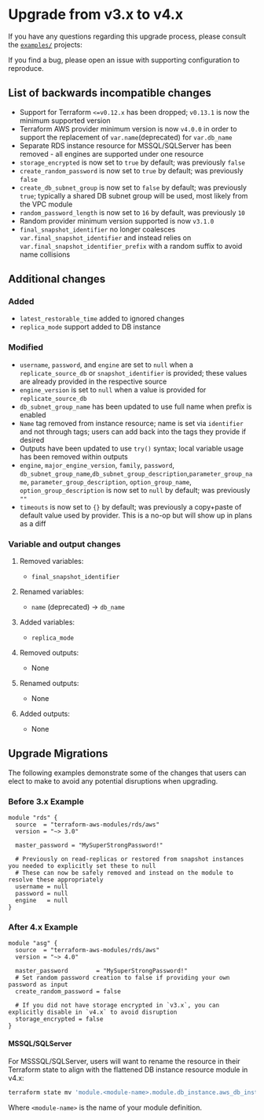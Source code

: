 # Upgrade from v3.x to v4.x

If you have any questions regarding this upgrade process, please consult the [`examples/`](https://github.com/terraform-aws-modules/terraform-aws-rds/tree/master/examples) projects:

If you find a bug, please open an issue with supporting configuration to reproduce.

## List of backwards incompatible changes

- Support for Terraform `<=v0.12.x` has been dropped; `v0.13.1` is now the minimum supported version
- Terraform AWS provider minimum version is now `v4.0.0` in order to support the replacement of `var.name`(deprecated) for `var.db_name`
- Separate RDS instance resource for MSSQL/SQLServer has been removed - all engines are supported under one resource
- `storage_encrypted` is now set to `true` by default; was previously `false`
- `create_random_password` is now set to `true` by default; was previously `false`
- `create_db_subnet_group` is now set to `false` by default; was previously `true`; typically a shared DB subnet group will be used, most likely from the VPC module
- `random_password_length` is now set to `16` by default, was previously `10`
- Random provider minimum version supported is now `v3.1.0`
- `final_snapshot_identifier` no longer coalesces `var.final_snapshot_identifier` and instead relies on `var.final_snapshot_identifier_prefix` with a random suffix to avoid name collisions

## Additional changes

### Added

- `latest_restorable_time` added to ignored changes
- `replica_mode` support added to DB instance

### Modified

- `username`, `password`, and `engine` are set to `null` when  a `replicate_source_db` or `snapshot_identifier` is provided; these values are already provided in the respective source
- `engine_version` is set to `null` when a value is provided for `replicate_source_db`
- `db_subnet_group_name` has been updated to use full name when prefix is enabled
- `Name` tag removed from instance resource; name is set via `identifier` and not through tags; users can add back into the tags they provide if desired
- Outputs have been updated to use `try()` syntax; local variable usage has been removed within outputs
- `engine`, `major_engine_version`, `family`, `password`, `db_subnet_group_name`,`db_subnet_group_description`,`parameter_group_name`,
`parameter_group_description`, `option_group_name`, `option_group_description` is now set to `null` by default; was previously `""`
- `timeouts` is now set to `{}` by default; was previously a copy+paste of default value used by provider. This is a no-op but will show up in plans as a diff

### Variable and output changes

1. Removed variables:

    - `final_snapshot_identifier`

2. Renamed variables:

    - `name` (deprecated) -> `db_name`

3. Added variables:

    - `replica_mode`

4. Removed outputs:

    - None

5. Renamed outputs:

    - None

6. Added outputs:

    - None

## Upgrade Migrations

The following examples demonstrate some of the changes that users can elect to make to avoid any potential disruptions when upgrading.

### Before 3.x Example

```hcl
module "rds" {
  source  = "terraform-aws-modules/rds/aws"
  version = "~> 3.0"

  master_password = "MySuperStrongPassword!"

  # Previously on read-replicas or restored from snapshot instances you needed to explicitly set these to null
  # These can now be safely removed and instead on the module to resolve these appropriately
  username = null
  password = null
  engine   = null
}
```

### After 4.x Example

```hcl
module "asg" {
  source  = "terraform-aws-modules/rds/aws"
  version = "~> 4.0"

  master_password        = "MySuperStrongPassword!"
  # Set random password creation to false if providing your own password as input
  create_random_password = false

  # If you did not have storage encrypted in `v3.x`, you can explicitly disable in `v4.x` to avoid disruption
  storage_encrypted = false
}
```

#### MSSQL/SQLServer

For MSSSQL/SQLServer, users will want to rename the resource in their Terraform state to align with the flattened DB instance resource module in v4.x:

```bash
terraform state mv 'module.<module-name>.module.db_instance.aws_db_instance.this_mssql[0]' 'module.<module-name>.module.db_instance.aws_db_instance.this[0]'
```

Where `<module-name>` is the name of your module definition.
